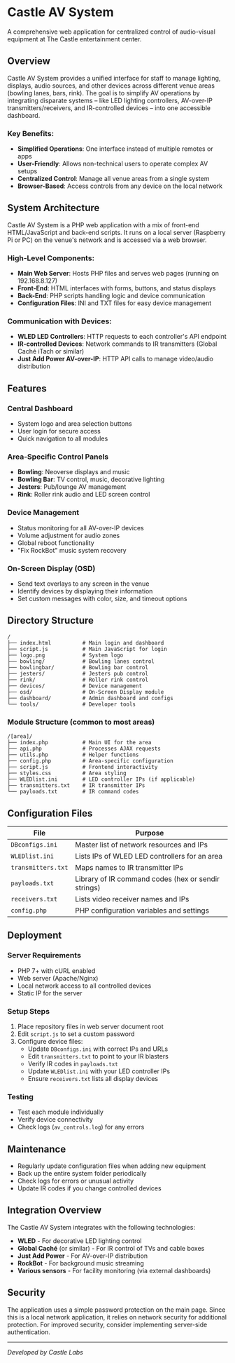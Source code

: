 # Castle AV System

A comprehensive web application for centralized control of audio-visual equipment at The Castle entertainment center.

## Overview

Castle AV System provides a unified interface for staff to manage lighting, displays, audio sources, and other devices across different venue areas (bowling lanes, bars, rink). The goal is to simplify AV operations by integrating disparate systems – like LED lighting controllers, AV-over-IP transmitters/receivers, and IR-controlled devices – into one accessible dashboard.

### Key Benefits:

- **Simplified Operations**: One interface instead of multiple remotes or apps
- **User-Friendly**: Allows non-technical users to operate complex AV setups
- **Centralized Control**: Manage all venue areas from a single system
- **Browser-Based**: Access controls from any device on the local network

## System Architecture

Castle AV System is a PHP web application with a mix of front-end HTML/JavaScript and back-end scripts. It runs on a local server (Raspberry Pi or PC) on the venue's network and is accessed via a web browser.

### High-Level Components:

- **Main Web Server**: Hosts PHP files and serves web pages (running on 192.168.8.127)
- **Front-End**: HTML interfaces with forms, buttons, and status displays
- **Back-End**: PHP scripts handling logic and device communication
- **Configuration Files**: INI and TXT files for easy device management

### Communication with Devices:

- **WLED LED Controllers**: HTTP requests to each controller's API endpoint
- **IR-controlled Devices**: Network commands to IR transmitters (Global Caché iTach or similar)
- **Just Add Power AV-over-IP**: HTTP API calls to manage video/audio distribution

## Features

### Central Dashboard
- System logo and area selection buttons
- User login for secure access
- Quick navigation to all modules

### Area-Specific Control Panels
- **Bowling**: Neoverse displays and music
- **Bowling Bar**: TV control, music, decorative lighting
- **Jesters**: Pub/lounge AV management
- **Rink**: Roller rink audio and LED screen control

### Device Management
- Status monitoring for all AV-over-IP devices
- Volume adjustment for audio zones
- Global reboot functionality
- "Fix RockBot" music system recovery

### On-Screen Display (OSD)
- Send text overlays to any screen in the venue
- Identify devices by displaying their information
- Set custom messages with color, size, and timeout options

## Directory Structure

```
/
├── index.html          # Main login and dashboard
├── script.js           # Main JavaScript for login
├── logo.png            # System logo
├── bowling/            # Bowling lanes control
├── bowlingbar/         # Bowling bar control
├── jesters/            # Jesters pub control
├── rink/               # Roller rink control
├── devices/            # Device management
├── osd/                # On-Screen Display module
├── dashboard/          # Admin dashboard and configs
└── tools/              # Developer tools
```

### Module Structure (common to most areas)

```
/[area]/
├── index.php           # Main UI for the area
├── api.php             # Processes AJAX requests
├── utils.php           # Helper functions
├── config.php          # Area-specific configuration
├── script.js           # Frontend interactivity
├── styles.css          # Area styling
├── WLEDlist.ini        # LED controller IPs (if applicable)
├── transmitters.txt    # IR transmitter IPs
└── payloads.txt        # IR command codes
```

## Configuration Files

| File | Purpose |
|------|---------|
| `DBconfigs.ini` | Master list of network resources and IPs |
| `WLEDlist.ini` | Lists IPs of WLED LED controllers for an area |
| `transmitters.txt` | Maps names to IR transmitter IPs |
| `payloads.txt` | Library of IR command codes (hex or sendir strings) |
| `receivers.txt` | Lists video receiver names and IPs |
| `config.php` | PHP configuration variables and settings |

## Deployment

### Server Requirements
- PHP 7+ with cURL enabled
- Web server (Apache/Nginx)
- Local network access to all controlled devices
- Static IP for the server

### Setup Steps
1. Place repository files in web server document root
2. Edit `script.js` to set a custom password
3. Configure device files:
   - Update `DBconfigs.ini` with correct IPs and URLs
   - Edit `transmitters.txt` to point to your IR blasters
   - Verify IR codes in `payloads.txt`
   - Update `WLEDlist.ini` with your LED controller IPs
   - Ensure `receivers.txt` lists all display devices

### Testing
- Test each module individually
- Verify device connectivity
- Check logs (`av_controls.log`) for any errors

## Maintenance

- Regularly update configuration files when adding new equipment
- Back up the entire system folder periodically
- Check logs for errors or unusual activity
- Update IR codes if you change controlled devices

## Integration Overview

The Castle AV System integrates with the following technologies:

- **WLED** - For decorative LED lighting control
- **Global Caché** (or similar) - For IR control of TVs and cable boxes
- **Just Add Power** - For AV-over-IP distribution
- **RockBot** - For background music streaming
- **Various sensors** - For facility monitoring (via external dashboards)

## Security

The application uses a simple password protection on the main page. Since this is a local network application, it relies on network security for additional protection. For improved security, consider implementing server-side authentication.

---

*Developed by Castle Labs*
